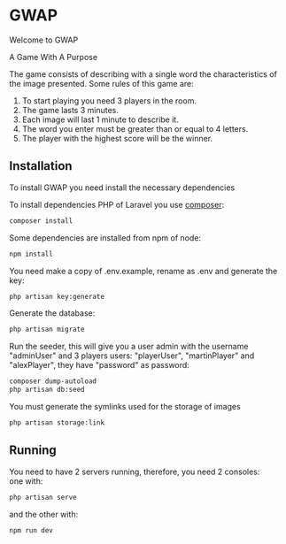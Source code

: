 # GWAP

Welcome to GWAP<br />

A Game With A Purpose<br />

The game consists of describing with a single word the characteristics of the image presented.
Some rules of this game are:<br />
1. To start playing you need 3 players in the room.
2. The game lasts 3 minutes.
3. Each image will last 1 minute to describe it.
4. The word you enter must be greater than or equal to 4 letters.
5. The player with the highest score will be the winner.

## Installation
To install GWAP you need install the necessary dependencies

To install dependencies PHP of Laravel you use [composer](https://getcomposer.org/):
```bash
composer install
```
Some dependencies are installed from npm of node:
```bash
npm install
```
You need make a copy of .env.example, rename as .env and generate the key:
```bash
php artisan key:generate
```
Generate the database:
```bash
php artisan migrate
```
Run the seeder, this will give you a user admin with the username "adminUser" and 3 players users:
"playerUser", "martinPlayer" and "alexPlayer", they have "password" as password:
```bash
composer dump-autoload
php artisan db:seed
```
You must generate the symlinks used for the storage of images
```bash
php artisan storage:link
```

## Running
You need to have 2 servers running, therefore, you need 2 consoles:</br>
one with:
```bash
php artisan serve
```
and the other with:
```bash
npm run dev 
```
